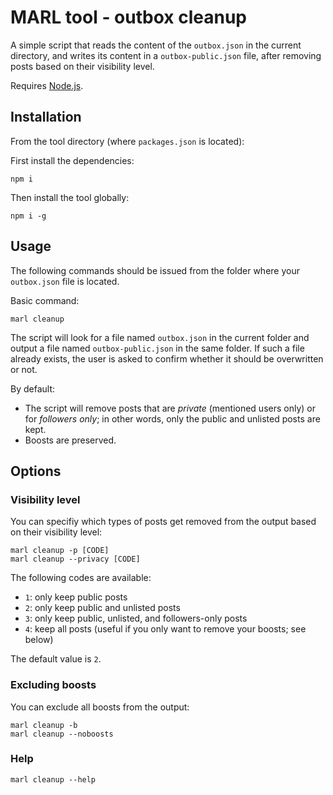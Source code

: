 # MARL tool - outbox cleanup

A simple script that reads the content of the `outbox.json` in the current directory, and writes its content in a `outbox-public.json` file, after removing posts based on their visibility level.

Requires [Node.js](https://nodejs.org/en).

## Installation

From the tool directory (where `packages.json` is located):

First install the dependencies:

    npm i

Then install the tool globally:

    npm i -g

## Usage

The following commands should be issued from the folder where your `outbox.json` file is located.

Basic command:

    marl cleanup

The script will look for a file named `outbox.json` in the current folder and output a file named `outbox-public.json` in the same folder. If such a file already exists, the user is asked to confirm whether it should be overwritten or not.

By default:
- The script will remove posts that are _private_ (mentioned users only) or for _followers only_; in other words, only the public and unlisted posts are kept.
- Boosts are preserved.

## Options

### Visibility level

You can specifiy which types of posts get removed from the output based on their visibility level:

    marl cleanup -p [CODE]
    marl cleanup --privacy [CODE]

The following codes are available:

- `1`: only keep public posts
- `2`: only keep public and unlisted posts
- `3`: only keep public, unlisted, and followers-only posts
- `4`: keep all posts (useful if you only want to remove your boosts; see below)

The default value is `2`.

### Excluding boosts

You can exclude all boosts from the output:

    marl cleanup -b
    marl cleanup --noboosts

### Help

    marl cleanup --help

